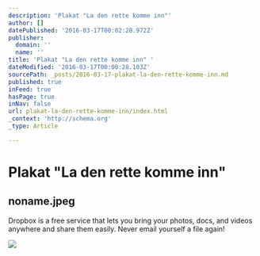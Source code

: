 ```yaml
---
description: 'Plakat "La den rette komme inn"'
author: []
datePublished: '2016-03-17T00:02:28.972Z'
publisher:
  domain: ''
  name: ''
title: 'Plakat "La den rette komme inn" '
dateModified: '2016-03-17T00:00:28.103Z'
sourcePath: _posts/2016-03-17-plakat-la-den-rette-komme-inn.md
published: true
inFeed: true
hasPage: true
inNav: false
url: plakat-la-den-rette-komme-inn/index.html
_context: 'http://schema.org'
_type: Article

---
```

# Plakat "La den rette komme inn" 

<article style=""><h1>noname.jpeg</h1><p>Dropbox is a free service that lets you bring your photos, docs, and videos anywhere and share them easily. Never email yourself a file again!</p><img src="https://photos-2.dropbox.com/t/2/AAAnoUEvETDw7lDO6tKglCwKhqs1mxrexgRA7cv-LpDKIQ/12/7827263/jpeg/1024x768/2/_/0/4/noname.jpeg/CL_e3QMgAiAFIAcoAigFKAc/v10x2mgf071qz0h/AABlhAaxAeFuyBulsl1Pa11sa/noname.jpeg" /></article>
